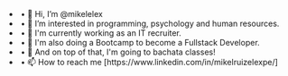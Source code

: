 <div id="mybio">
<li> • 👋 Hi, I’m @mikelelex</li>
<li> • 👀 I’m interested in programming, psychology and human resources. </li>
<li> • 💼 I'm currently working as an IT recruiter. </li>
<li> • 🌱 I'm also doing a Bootcamp to become a Fullstack Developer. </li>
<li> • 🕺  And on top of that, I'm going to bachata classes! </li>
<li> • 📫 How to reach me [https://www.linkedin.com/in/mikelruizelexpe/] </li>
</div>



<!---
mikelelex/mikelelex is a ✨ special ✨ repository because its `README.md` (this file) appears on your GitHub profile.
You can click the Preview link to take a look at your changes.
--->
